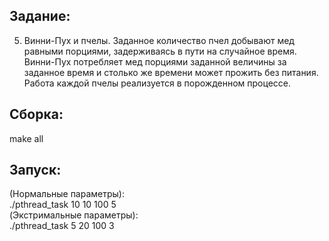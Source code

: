 ## Задание:
5. Винни-Пух и пчелы. Заданное количество пчел добывают мед равными порциями, задерживаясь в пути на случайное время. Винни-Пух потребляет мед порциями заданной величины за заданное время и столько же времени может прожить без питания. Работа каждой пчелы реализуется в порожденном процессе.  

## Сборка:
make all  

## Запуск:  
(Нормальные параметры):  
./pthread_task 10 10 100 5  
(Экстримальные параметры):  
./pthread_task 5 20 100 3
